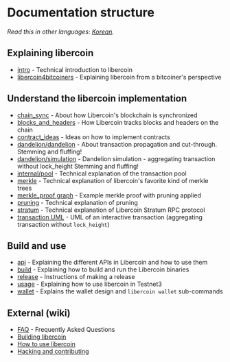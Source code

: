 # Documentation structure

*Read this in other languages: [Korean](table_of_contents_KR.md).*

## Explaining libercoin

- [intro](intro.md) - Technical introduction to libercoin
- [libercoin4bitcoiners](libercoin4bitcoiners.md) - Explaining libercoin from a bitcoiner's perspective

## Understand the libercoin implementation

- [chain_sync](chain/chain_sync.md) - About how Libercoin's blockchain is synchronized
- [blocks_and_headers](chain/blocks_and_headers.md) - How Libercoin tracks blocks and headers on the chain
- [contract_ideas](contract_ideas.md) - Ideas on how to implement contracts
- [dandelion/dandelion](dandelion/dandelion.md) - About transaction propagation and cut-through. Stemming and fluffing!
- [dandelion/simulation](dandelion/simulation.md) - Dandelion simulation - aggregating transaction without lock_height Stemming and fluffing!
- [internal/pool](internal/pool.md) - Technical explanation of the transaction pool
- [merkle](merkle.md) - Technical explanation of libercoin's favorite kind of merkle trees
- [merkle_proof graph](merkle_proof/merkle_proof.png) - Example merkle proof with pruning applied
- [pruning](pruning.md) - Technical explanation of pruning
- [stratum](stratum.md) - Technical explanation of Libercoin Stratum RPC protocol
- [transaction UML](https://github.com/mimblewimble/libercoin-wallet/blob/master/doc/transaction/basic-transaction-wf.png) - UML of an interactive transaction (aggregating transaction without `lock_height`)

## Build and use

- [api](api/api.md) - Explaining the different APIs in Libercoin and how to use them
- [build](build.md) - Explaining how to build and run the Libercoin binaries
- [release](release_instruction.md) - Instructions of making a release
- [usage](usage.md) - Explaining how to use libercoin in Testnet3
- [wallet](wallet/usage.md) - Explains the wallet design and `libercoin wallet` sub-commands

## External (wiki)

- [FAQ](https://github.com/mimblewimble/docs/wiki/FAQ) - Frequently Asked Questions
- [Building libercoin](https://github.com/mimblewimble/docs/wiki/Building)
- [How to use libercoin](https://github.com/mimblewimble/docs/wiki/How-to-use-libercoin)
- [Hacking and contributing](https://github.com/mimblewimble/docs/wiki/Hacking-and-contributing)
